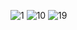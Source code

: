 ![1](https://user-images.githubusercontent.com/60268613/208315500-661889af-1e63-4d37-b6a5-7122ad263739.jpg)
![10](https://user-images.githubusercontent.com/60268613/208315505-7587aae2-8b21-4912-b758-7d1a6c645241.jpg)
![19](https://user-images.githubusercontent.com/60268613/208315509-128f0581-9916-4ef5-bdb8-09689f6f9d6e.jpg)
